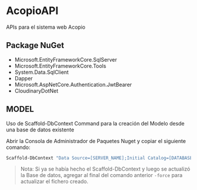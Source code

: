 # AcopioAPI

APIs para el sistema web Acopio

## Package NuGet

- Microsoft.EntityFrameworkCore.SqlServer
- Microsoft.EntityFrameworkCore.Tools
- System.Data.SqlClient
- Dapper
- Microsoft.AspNetCore.Authentication.JwtBearer
- CloudinaryDotNet

## MODEL

Uso de Scaffold-DbContext Command para la creación del Modelo desde una base de datos existente

Abrir la Consola de Administrador de Paquetes Nuget y copiar el siguiente comando:

```sh
Scaffold-DbContext "Data Source=[SERVER_NAME];Initial Catalog=[DATABASE_NAME]; Integrated Security=True; Trusted_Connection=True; TrustServerCertificate=True;" Microsoft.EntityFrameworkCore.SqlServer -OutputDir Models
```

> Nota: Si ya se había hecho el Scaffold-DbContext y luego se actualizó la Base de datos, agregar al final del comando anterior `-force` para actualizar el fichero creado.

